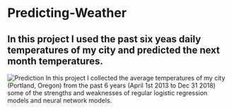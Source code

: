 # Predicting-Weather

## In this project I used the past six yeas daily temperatures of my city and predicted the next month temperatures.
![Prediction](https://github.com/Shaier/Predicting-Weather/blob/master/Prediction.jpg)
In this project I collected the average temperatures of my city (Portland, Oregon) from the past 6 years (April 1st 2013 to Dec 31 2018) some of the strengths and weaknesses of regular logistic regression models and neural network models.


